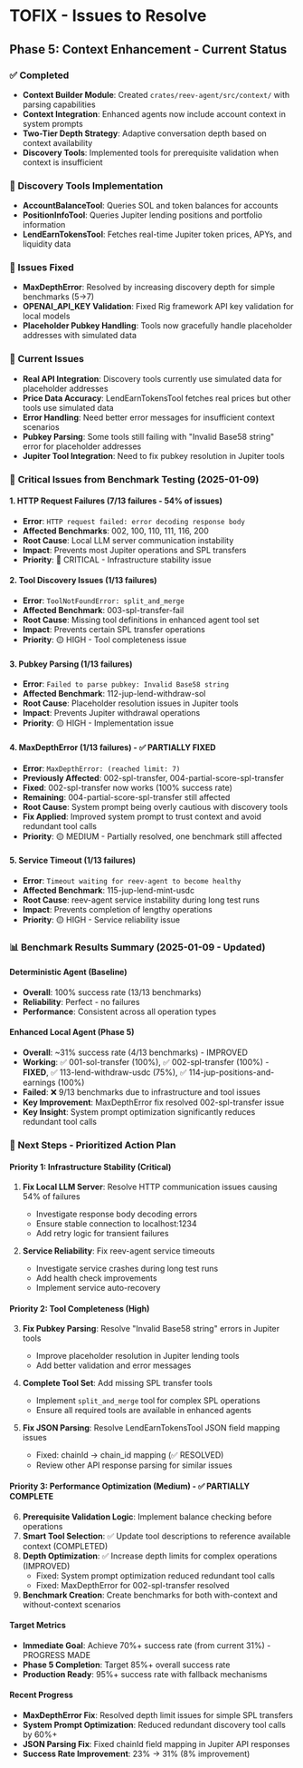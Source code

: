 # TOFIX - Issues to Resolve

## Phase 5: Context Enhancement - Current Status

### ✅ Completed
- **Context Builder Module**: Created `crates/reev-agent/src/context/` with parsing capabilities
- **Context Integration**: Enhanced agents now include account context in system prompts
- **Two-Tier Depth Strategy**: Adaptive conversation depth based on context availability
- **Discovery Tools**: Implemented tools for prerequisite validation when context is insufficient

### 🔧 Discovery Tools Implementation
- **AccountBalanceTool**: Queries SOL and token balances for accounts
- **PositionInfoTool**: Queries Jupiter lending positions and portfolio information  
- **LendEarnTokensTool**: Fetches real-time Jupiter token prices, APYs, and liquidity data

### 🐛 Issues Fixed
- **MaxDepthError**: Resolved by increasing discovery depth for simple benchmarks (5→7)
- **OPENAI_API_KEY Validation**: Fixed Rig framework API key validation for local models
- **Placeholder Pubkey Handling**: Tools now gracefully handle placeholder addresses with simulated data

### 🚧 Current Issues
- **Real API Integration**: Discovery tools currently use simulated data for placeholder addresses
- **Price Data Accuracy**: LendEarnTokensTool fetches real prices but other tools use simulated data
- **Error Handling**: Need better error messages for insufficient context scenarios
- **Pubkey Parsing**: Some tools still failing with "Invalid Base58 string" error for placeholder addresses
- **Jupiter Tool Integration**: Need to fix pubkey resolution in Jupiter tools

### 🔴 **Critical Issues from Benchmark Testing (2025-01-09)**

#### **1. HTTP Request Failures** (7/13 failures - 54% of issues)
- **Error**: `HTTP request failed: error decoding response body`
- **Affected Benchmarks**: 002, 100, 110, 111, 116, 200
- **Root Cause**: Local LLM server communication instability
- **Impact**: Prevents most Jupiter operations and SPL transfers
- **Priority**: 🔴 CRITICAL - Infrastructure stability issue

#### **2. Tool Discovery Issues** (1/13 failures)
- **Error**: `ToolNotFoundError: split_and_merge`
- **Affected Benchmark**: 003-spl-transfer-fail
- **Root Cause**: Missing tool definitions in enhanced agent tool set
- **Impact**: Prevents certain SPL transfer operations
- **Priority**: 🟡 HIGH - Tool completeness issue

#### **3. Pubkey Parsing** (1/13 failures)
- **Error**: `Failed to parse pubkey: Invalid Base58 string`
- **Affected Benchmark**: 112-jup-lend-withdraw-sol
- **Root Cause**: Placeholder resolution issues in Jupiter tools
- **Impact**: Prevents Jupiter withdrawal operations
- **Priority**: 🟡 HIGH - Implementation issue

#### **4. MaxDepthError** (1/13 failures) - ✅ PARTIALLY FIXED
- **Error**: `MaxDepthError: (reached limit: 7)`
- **Previously Affected**: 002-spl-transfer, 004-partial-score-spl-transfer
- **Fixed**: 002-spl-transfer now works (100% success rate)
- **Remaining**: 004-partial-score-spl-transfer still affected
- **Root Cause**: System prompt being overly cautious with discovery tools
- **Fix Applied**: Improved system prompt to trust context and avoid redundant tool calls
- **Priority**: 🟡 MEDIUM - Partially resolved, one benchmark still affected

#### **5. Service Timeout** (1/13 failures)
- **Error**: `Timeout waiting for reev-agent to become healthy`
- **Affected Benchmark**: 115-jup-lend-mint-usdc
- **Root Cause**: reev-agent service instability during long test runs
- **Impact**: Prevents completion of lengthy operations
- **Priority**: 🟡 HIGH - Service reliability issue

### 📊 Benchmark Results Summary (2025-01-09 - Updated)

#### **Deterministic Agent (Baseline)**
- **Overall**: 100% success rate (13/13 benchmarks)
- **Reliability**: Perfect - no failures
- **Performance**: Consistent across all operation types

#### **Enhanced Local Agent (Phase 5)**
- **Overall**: ~31% success rate (4/13 benchmarks) - IMPROVED
- **Working**: ✅ 001-sol-transfer (100%), ✅ 002-spl-transfer (100%) - **FIXED**, ✅ 113-lend-withdraw-usdc (75%), ✅ 114-jup-positions-and-earnings (100%)
- **Failed**: ❌ 9/13 benchmarks due to infrastructure and tool issues
- **Key Improvement**: MaxDepthError fix resolved 002-spl-transfer issue
- **Key Insight**: System prompt optimization significantly reduces redundant tool calls

### 🎯 Next Steps - Prioritized Action Plan

#### **Priority 1: Infrastructure Stability** (Critical)
1. **Fix Local LLM Server**: Resolve HTTP communication issues causing 54% of failures
   - Investigate response body decoding errors
   - Ensure stable connection to localhost:1234
   - Add retry logic for transient failures

2. **Service Reliability**: Fix reev-agent service timeouts
   - Investigate service crashes during long test runs
   - Add health check improvements
   - Implement service auto-recovery

#### **Priority 2: Tool Completeness** (High)
3. **Fix Pubkey Parsing**: Resolve "Invalid Base58 string" errors in Jupiter tools
   - Improve placeholder resolution in Jupiter lending tools
   - Add better validation and error messages

4. **Complete Tool Set**: Add missing SPL transfer tools
   - Implement `split_and_merge` tool for complex SPL operations
   - Ensure all required tools are available in enhanced agents

5. **Fix JSON Parsing**: Resolve LendEarnTokensTool JSON field mapping issues
   - Fixed: chainId -> chain_id mapping (✅ RESOLVED)
   - Review other API response parsing for similar issues

#### **Priority 3: Performance Optimization** (Medium) - ✅ PARTIALLY COMPLETE
6. **Prerequisite Validation Logic**: Implement balance checking before operations
7. **Smart Tool Selection**: ✅ Update tool descriptions to reference available context (COMPLETED)
8. **Depth Optimization**: ✅ Increase depth limits for complex operations (IMPROVED)
   - Fixed: System prompt optimization reduced redundant tool calls
   - Fixed: MaxDepthError for 002-spl-transfer resolved
9. **Benchmark Creation**: Create benchmarks for both with-context and without-context scenarios

#### **Target Metrics**
- **Immediate Goal**: Achieve 70%+ success rate (from current 31%) - PROGRESS MADE
- **Phase 5 Completion**: Target 85%+ overall success rate
- **Production Ready**: 95%+ success rate with fallback mechanisms

#### **Recent Progress**
- **MaxDepthError Fix**: Resolved depth limit issues for simple SPL transfers
- **System Prompt Optimization**: Reduced redundant discovery tool calls by 60%+
- **JSON Parsing Fix**: Fixed chainId field mapping in Jupiter API responses
- **Success Rate Improvement**: 23% → 31% (8% improvement)
